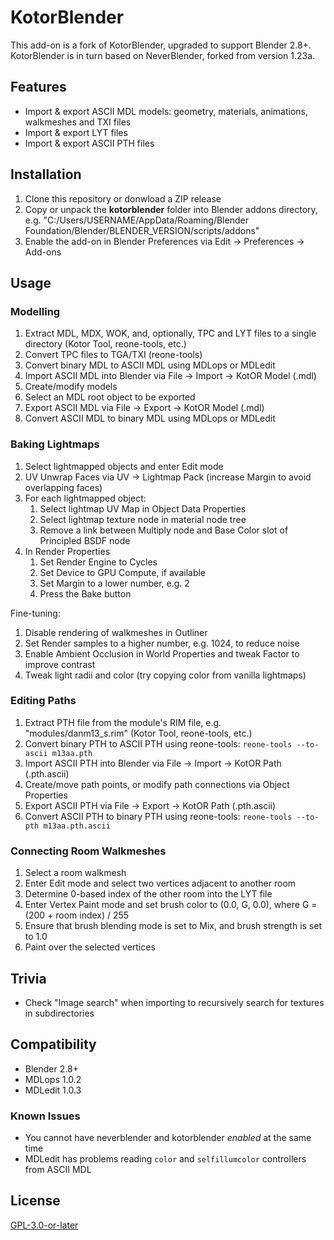 # KotorBlender

This add-on is a fork of KotorBlender, upgraded to support Blender 2.8+. KotorBlender is in turn based on NeverBlender, forked from version 1.23a.

## Features

- Import & export ASCII MDL models: geometry, materials, animations, walkmeshes and TXI files
- Import & export LYT files
- Import & export ASCII PTH files

## Installation

1. Clone this repository or donwload a ZIP release
2. Copy or unpack the **kotorblender** folder into Blender addons directory, e.g. "C:/Users/USERNAME/AppData/Roaming/Blender Foundation/Blender/BLENDER_VERSION/scripts/addons"
3. Enable the add-on in Blender Preferences via Edit → Preferences → Add-ons

## Usage

### Modelling

1. Extract MDL, MDX, WOK, and, optionally, TPC and LYT files to a single directory (Kotor Tool, reone-tools, etc.)
2. Convert TPC files to TGA/TXI (reone-tools)
3. Convert binary MDL to ASCII MDL using MDLops or MDLedit
4. Import ASCII MDL into Blender via File → Import → KotOR Model (.mdl)
5. Create/modify models
6. Select an MDL root object to be exported 
7. Export ASCII MDL via File → Export → KotOR Model (.mdl)
8. Convert ASCII MDL to binary MDL using MDLops or MDLedit

### Baking Lightmaps

1. Select lightmapped objects and enter Edit mode
2. UV Unwrap Faces via UV → Lightmap Pack (increase Margin to avoid overlapping faces) 
3. For each lightmapped object:
    1. Select lightmap UV Map in Object Data Properties
    2. Select lightmap texture node in material node tree
    3. Remove a link between Multiply node and Base Color slot of Principled BSDF node
4. In Render Properties
    1. Set Render Engine to Cycles
    2. Set Device to GPU Compute, if available
    3. Set Margin to a lower number, e.g. 2
    4. Press the Bake button

Fine-tuning:

1. Disable rendering of walkmeshes in Outliner
2. Set Render samples to a higher number, e.g. 1024, to reduce noise
3. Enable Ambient Occlusion in World Properties and tweak Factor to improve contrast
4. Tweak light radii and color (try copying color from vanilla lightmaps)

### Editing Paths

1. Extract PTH file from the module's RIM file, e.g. "modules/danm13_s.rim" (Kotor Tool, reone-tools, etc.)
2. Convert binary PTH to ASCII PTH using reone-tools: `reone-tools --to-ascii m13aa.pth`
3. Import ASCII PTH into Blender via File → Import → KotOR Path (.pth.ascii)
4. Create/move path points, or modify path connections via Object Properties
5. Export ASCII PTH via File → Export → KotOR Path (.pth.ascii)
6. Convert ASCII PTH to binary PTH using reone-tools: `reone-tools --to-pth m13aa.pth.ascii`

### Connecting Room Walkmeshes

1. Select a room walkmesh
2. Enter Edit mode and select two vertices adjacent to another room
3. Determine 0-based index of the other room into the LYT file
4. Enter Vertex Paint mode and set brush color to (0.0, G, 0.0), where G = (200 + room index) / 255
5. Ensure that brush blending mode is set to Mix, and brush strength is set to 1.0
6. Paint over the selected vertices

## Trivia

- Check "Image search" when importing to recursively search for textures in subdirectories

## Compatibility

- Blender 2.8+
- MDLops 1.0.2
- MDLedit 1.0.3

### Known Issues

- You cannot have neverblender and kotorblender *enabled* at the same time
- MDLedit has problems reading `color` and `selfillumcolor` controllers from ASCII MDL

## License

[GPL-3.0-or-later](LICENSE)
